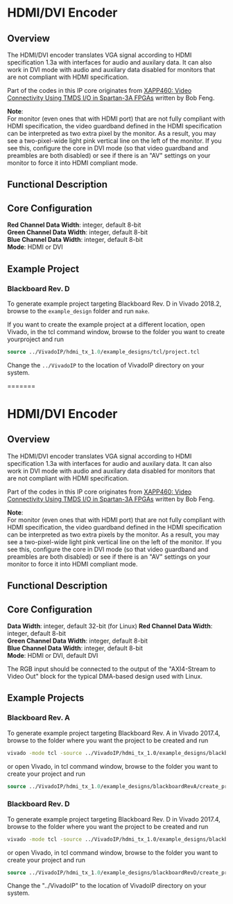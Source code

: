 # HDMI/DVI Encoder

## Overview

The HDMI/DVI encoder translates VGA signal according to HDMI specification 1.3a with interfaces for audio and auxilary data.
It can also work in DVI mode with audio and auxilary data disabled for monitors that are not compliant with HDMI specification.

Part of the codes in this IP core originates from [XAPP460: Video Connectivity Using TMDS I/O in Spartan-3A FPGAs] written by Bob Feng.

**Note**:  
For monitor (even ones that with HDMI port) that are not fully compliant with HDMI specification, the video guardband defined in the HDMI specification can be interpreted as two extra pixel by the monitor.
As a result, you may see a two-pixel-wide light pink vertical line on the left of the monitor.
If you see this, configure the core in DVI mode (so that video guardband and preambles are both disabled) or see if there is an "AV" settings on your monitor to force it into HDMI compliant mode.

## Functional Description


## Core Configuration

**Red Channel Data Width**: integer, default 8-bit  
**Green Channel Data Width**: integer, default 8-bit  
**Blue Channel Data Width**: integer, default 8-bit  
**Mode**: HDMI or DVI

## Example Project

### Blackboard Rev. D

To generate example project targeting Blackboard Rev. D in Vivado 2018.2, browse to the `example_design` folder and run `make`.

If you want to create the example project at a different location, open Vivado, in the tcl command window, browse to the folder you want to create yourproject and run

```tcl
source ../VivadoIP/hdmi_tx_1.0/example_designs/tcl/project.tcl
```

Change the `../VivadoIP` to the location of VivadoIP directory on your system.

[XAPP460: Video Connectivity Using TMDS I/O in Spartan-3A FPGAs]:https://www.xilinx.com/support/documentation/application_notes/xapp460.pdf
=======
# HDMI/DVI Encoder

## Overview

The HDMI/DVI encoder translates VGA signal according to HDMI specification 1.3a with interfaces for audio and auxilary data.
It can also work in DVI mode with audio and auxilary data disabled for monitors that are not compliant with HDMI specification.

Part of the codes in this IP core originates from [XAPP460: Video Connectivity Using TMDS I/O in Spartan-3A FPGAs] written by Bob Feng.

**Note**:  
For monitor (even ones that with HDMI port) that are not fully compliant with HDMI specification, the video guardband defined in the HDMI specification can be interpreted as two extra pixels by the monitor.
As a result, you may see a two-pixel-wide light pink vertical line on the left of the monitor.
If you see this, configure the core in DVI mode (so that video guardband and preambles are both disabled) or see if there is an "AV" settings on your monitor to force it into HDMI compliant mode.

## Functional Description


## Core Configuration

**Data Width**: integer, default 32-bit (for Linux)
**Red Channel Data Width**: integer, default 8-bit  
**Green Channel Data Width**: integer, default 8-bit  
**Blue Channel Data Width**: integer, default 8-bit  
**Mode**: HDMI or DVI, default DVI

The RGB input should be connected to the output of the "AXI4-Stream to Video Out" block for the typical DMA-based design used with Linux.

## Example Projects

### Blackboard Rev. A

To generate example project targeting Blackboard Rev. A in Vivado 2017.4, browse to the folder where you want the project to be created and run

```bash
vivado -mode tcl -source ../VivadoIP/hdmi_tx_1.0/example_designs/blackboardRevA/create_project_2017_4.tcl -tclargs --origin_dir ../VivadoIP/hdmi_tx_1.0/example_designs/blackboardRevA/
```

or open Vivado, in tcl command window, browse to the folder you want to create your project and run

```tcl
source ../VivadoIP/hdmi_tx_1.0/example_designs/blackboardRevA/create_project_2017_4.tcl -tclargs --origin_dir ../VivadoIP/hdmi_tx_1.0/example_designs/blackboardRevA/
```

### Blackboard Rev. D

To generate example project targeting Blackboard Rev. D in Vivado 2017.4, browse to the folder where you want the project to be created and run

```bash
vivado -mode tcl -source ../VivadoIP/hdmi_tx_1.0/example_designs/blackboardRevD/create_project_2017_4.tcl -tclargs --origin_dir ../VivadoIP/hdmi_tx_1.0/example_designs/blackboardRevD/
```

or open Vivado, in tcl command window, browse to the folder you want to create your project and run

```tcl
source ../VivadoIP/hdmi_tx_1.0/example_designs/blackboardRevD/create_project_2017_4.tcl -tclargs --origin_dir ../VivadoIP/hdmi_tx_1.0/example_designs/blackboardRevD/
```

Change the "../VivadoIP" to the location of VivadoIP directory on your system.

[XAPP460: Video Connectivity Using TMDS I/O in Spartan-3A FPGAs]:https://www.xilinx.com/support/documentation/application_notes/xapp460.pdf
